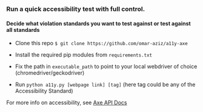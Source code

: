 ### Run a quick accessibility test with full control.
#### Decide what violation standards you want to test against or test against all standards

- Clone this repo `$ git clone https://github.com/omar-aziz/a11y-axe`
- Install the required pip modules from `requirements.txt`

- Fix the path in `executable_path` to point to your local webdriver of choice (chromedriver/geckodriver)

- Run `python a11y.py [webpage link] [tag]` (here tag could be any of the Accessibility Standard)

For more info on accessibility, see [Axe API Docs](https://www.deque.com/axe/axe-for-web/documentation/api-documentation/)


